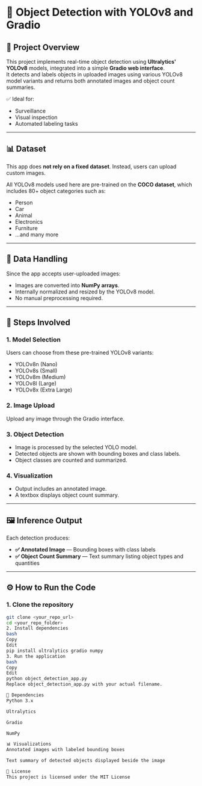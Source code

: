 # 🎯 Object Detection with YOLOv8 and Gradio

## 📌 Project Overview

This project implements real-time object detection using **Ultralytics' YOLOv8** models, integrated into a simple **Gradio web interface**.  
It detects and labels objects in uploaded images using various YOLOv8 model variants and returns both annotated images and object count summaries.

✅ Ideal for:
- Surveillance  
- Visual inspection  
- Automated labeling tasks

---

## 📊 Dataset

This app does **not rely on a fixed dataset**. Instead, users can upload custom images.

All YOLOv8 models used here are pre-trained on the **COCO dataset**, which includes 80+ object categories such as:

- Person  
- Car  
- Animal  
- Electronics  
- Furniture  
- ...and many more

---

## 🧹 Data Handling

Since the app accepts user-uploaded images:
- Images are converted into **NumPy arrays**.
- Internally normalized and resized by the YOLOv8 model.
- No manual preprocessing required.

---

## 🧠 Steps Involved

### 1. Model Selection
Users can choose from these pre-trained YOLOv8 variants:
- YOLOv8n (Nano)
- YOLOv8s (Small)
- YOLOv8m (Medium)
- YOLOv8l (Large)
- YOLOv8x (Extra Large)

### 2. Image Upload
Upload any image through the Gradio interface.

### 3. Object Detection
- Image is processed by the selected YOLO model.
- Detected objects are shown with bounding boxes and class labels.
- Object classes are counted and summarized.

### 4. Visualization
- Output includes an annotated image.
- A textbox displays object count summary.

---

## 🖼️ Inference Output

Each detection produces:
- **✅ Annotated Image** — Bounding boxes with class labels
- **✅ Object Count Summary** — Text summary listing object types and quantities

---

## ⚙️ How to Run the Code

### 1. Clone the repository

```bash
git clone <your_repo_url>
cd <your_repo_folder>
2. Install dependencies
bash
Copy
Edit
pip install ultralytics gradio numpy
3. Run the application
bash
Copy
Edit
python object_detection_app.py
Replace object_detection_app.py with your actual filename.

🧩 Dependencies
Python 3.x

Ultralytics

Gradio

NumPy

📊 Visualizations
Annotated images with labeled bounding boxes

Text summary of detected objects displayed beside the image

📄 License
This project is licensed under the MIT License
